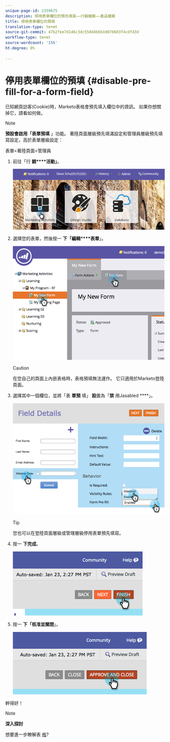 ```yaml
---
unique-page-id: 2359675
description: 停用表單欄位的預先填寫——行銷檔案——產品檔案
title: 停用表單欄位的預填
translation-type: tm+mt
source-git-commit: 47b2fee7d146c3dc558d4bbb10070683f4cdfd3d
workflow-type: tm+mt
source-wordcount: '156'
ht-degree: 0%

---
```



# 停用表單欄位的預填 {#disable-pre-fill-for-a-form-field}

已知網頁訪客(Cookie)時，Marketo表格會預先填入欄位中的資訊。 如果你想關掉它，請看如何做。

>[!NOTE]
>
>**預設會啟用「表單預填** 」功能。 著陸頁面層級預先填滿設定和管理員層級預先填寫設定，高於表單層級設定：
>
>表單&lt;著陸頁面&lt;管理員

1. 前往「行 **銷****活動」**。

   ![](assets/login-marketing-activities-7.png)

1. 選擇您的表單，然後按一 **下「編輯****表單**」。

   ![](assets/image2014-9-15-14-3a26-3a46.png)

   >[!CAUTION]
   >
   >在您自己的頁面上內嵌表格時，表格預填無法運作。 它只適用於Marketo登陸頁面。

1. 選擇其中一個欄位，並將「表 **單預** 填」 **設**&#x200B;置為「**禁** 用Jasabled ****」。

   ![](assets/image2014-9-15-14-3a26-3a54.png)

   >[!TIP]
   >
   >您也可以在登陸頁面層級或管理層級停用表單預先填寫。

1. 按一 **下完成**。

   ![](assets/image2014-9-15-14-3a27-3a1.png)

1. 按一 **下「核准並關閉**」。

   ![](assets/image2014-9-15-14-3a27-3a6.png)

幹得好！

>[!NOTE]
>
>**深入探討**
>
>想要進一步瞭解表 [格](http://docs.marketo.com/display/docs/forms)?

